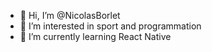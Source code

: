 - 👋 Hi, I’m @NicolasBorlet
- 👀 I’m interested in sport and programmation
- 🌱 I’m currently learning React Native

<!---
NicolasBorlet/NicolasBorlet is a ✨ special ✨ repository because its `README.md` (this file) appears on your GitHub profile.
You can click the Preview link to take a look at your changes.
--->
